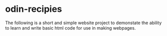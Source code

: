 # odin-recipies

The following is a short and simple website project to demonstate the ability to learn and write basic html code for use in making webpages.